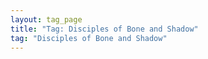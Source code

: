 ```yaml
---
layout: tag_page
title: "Tag: Disciples of Bone and Shadow"
tag: "Disciples of Bone and Shadow"
---
```

